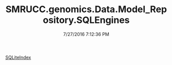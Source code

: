 ﻿---
title: SMRUCC.genomics.Data.Model_Repository.SQLEngines
date: 7/27/2016 7:12:36 PM
---

[SQLiteIndex](T-SMRUCC.genomics.Data.Model_Repository.SQLEngines.SQLiteIndex.html)
